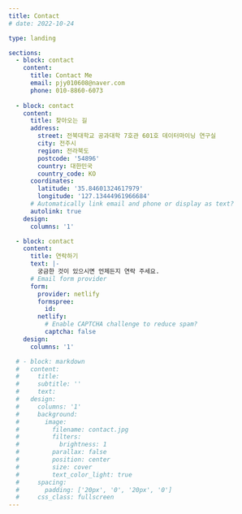 ```yaml
---
title: Contact
# date: 2022-10-24

type: landing

sections:
  - block: contact
    content:
      title: Contact Me
      email: pjy010608@naver.com
      phone: 010-8860-6073
      
  - block: contact
    content:
      title: 찾아오는 길
      address:
        street: 전북대학교 공과대학 7호관 601호 데이터마이닝 연구실
        city: 전주시
        region: 전라북도
        postcode: '54896'
        country: 대한민국
        country_code: KO
      coordinates:
        latitude: '35.84601324617979'
        longitude: '127.13444961966684'
      # Automatically link email and phone or display as text?
      autolink: true
    design:
      columns: '1'

  - block: contact
    content:
      title: 연락하기
      text: |-
        궁금한 것이 있으시면 언제든지 연락 주세요.
      # Email form provider
      form:
        provider: netlify
        formspree:
          id:
        netlify:
          # Enable CAPTCHA challenge to reduce spam?
          captcha: false  
    design:
      columns: '1'

  # - block: markdown
  #   content:
  #     title:
  #     subtitle: ''
  #     text:
  #   design:
  #     columns: '1'
  #     background:
  #       image: 
  #         filename: contact.jpg
  #         filters:
  #           brightness: 1
  #         parallax: false
  #         position: center
  #         size: cover
  #         text_color_light: true
  #     spacing:
  #       padding: ['20px', '0', '20px', '0']
  #     css_class: fullscreen
---
```

